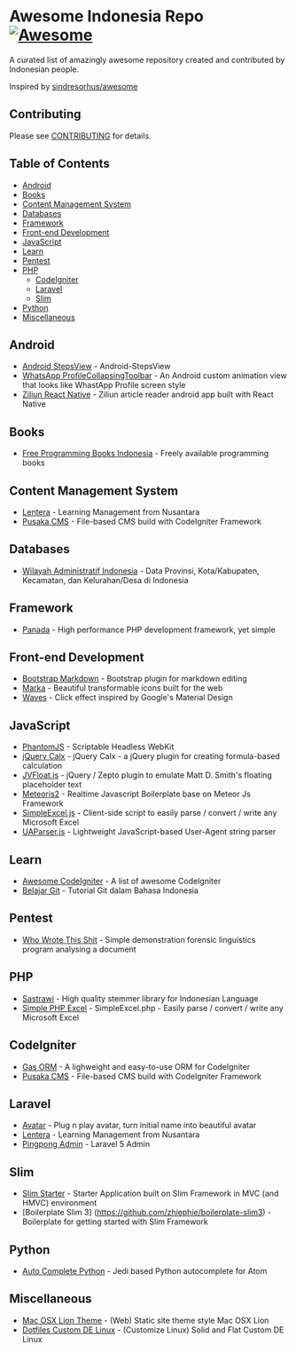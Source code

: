 Awesome Indonesia Repo [![Awesome](https://cdn.rawgit.com/sindresorhus/awesome/d7305f38d29fed78fa85652e3a63e154dd8e8829/media/badge.svg)](https://github.com/sindresorhus/awesome)
===============

A curated list of amazingly awesome repository created and contributed by Indonesian people.

Inspired by [sindresorhus/awesome](https://github.com/sindresorhus/awesome)

## Contributing
Please see [CONTRIBUTING](CONTRIBUTING.md) for details.

## Table of Contents

- [Android](#android)
- [Books](#books)
- [Content Management System](#content-management-system)
- [Databases](#databases)
- [Framework](#framework)
- [Front-end Development](#front-end-development)
- [JavaScript](#javascript)
- [Learn](#learn)
- [Pentest](#pentest)
- [PHP](#php)
	- [CodeIgniter](#codeigniter)
	- [Laravel](#laravel)
	- [Slim](#slim)
- [Python](#python)
- [Miscellaneous](#miscellaneous)

## Android
- [Android StepsView](https://github.com/anton46/Android-StepsView) - Android-StepsView
- [WhatsApp ProfileCollapsingToolbar](https://github.com/anton46/WhatsApp-ProfileCollapsingToolbar) - An Android custom animation view that looks like WhastApp Profile screen style
- [Ziliun React Native](https://github.com/sonnylazuardi/ziliun-react-native) - Ziliun article reader android app built with React Native


## Books
- [Free Programming Books Indonesia](https://github.com/vhf/free-programming-books/blob/master/free-programming-books-id.md) - Freely available programming books

## Content Management System
- [Lentera](https://github.com/laravel-indonesia/lentera) - Learning Management from Nusantara
- [Pusaka CMS](https://github.com/codepolitan-lab/pusakacms) - File-based CMS build with CodeIgniter Framework

## Databases
- [Wilayah Administratif Indonesia](https://github.com/edwardsamuel/Wilayah-Administratif-Indonesia) - Data Provinsi, Kota/Kabupaten, Kecamatan, dan Kelurahan/Desa di Indonesia
 
## Framework
- [Panada](https://github.com/panada/Panada) - High performance PHP development framework, yet simple

## Front-end Development
- [Bootstrap Markdown](https://github.com/toopay/bootstrap-markdown) - Bootstrap plugin for markdown editing
- [Marka](https://github.com/fians/marka) - Beautiful transformable icons built for the web
- [Waves](https://github.com/fians/Waves) - Click effect inspired by Google's Material Design

## JavaScript
- [PhantomJS](https://github.com/ariya/phantomjs) - Scriptable Headless WebKit
- [jQuery Calx](https://github.com/xsanisty/jquery-calx) - jQuery Calx - a jQuery plugin for creating formula-based calculation
- [JVFloat.js](https://github.com/maman/JVFloat.js) - jQuery / Zepto plugin to emulate Matt D. Smith's floating placeholder text
- [Meteoris2](https://github.com/radiegtya/meteoris2) - Realtime Javascript Boilerplate base on Meteor Js Framework
- [SimpleExcel.js](https://github.com/faisalman/simple-excel-js) - Client-side script to easily parse / convert / write any Microsoft Excel
- [UAParser.js](https://github.com/faisalman/ua-parser-js) - Lightweight JavaScript-based User-Agent string parser

## Learn
- [Awesome CodeIgniter](https://github.com/codeigniter-id/awesome-codeigniter) - A list of awesome CodeIgniter
- [Belajar Git](https://github.com/endymuhardin/belajarGit) - Tutorial Git dalam Bahasa Indonesia

## Pentest
- [Who Wrote This Shit](https://github.com/geovedi/who-wrote-this-shit) - Simple demonstration forensic linguistics program analysing a document

## PHP
- [Sastrawi](https://github.com/sastrawi/sastrawi) - High quality stemmer library for Indonesian Language
- [Simple PHP Excel](https://github.com/faisalman/simple-excel-php) - SimpleExcel.php - Easily parse / convert / write any Microsoft Excel

## CodeIgniter
- [Gas ORM](https://github.com/toopay/gas-orm) - A lighweight and easy-to-use ORM for CodeIgniter
- [Pusaka CMS](https://github.com/codepolitan-lab/pusakacms) - File-based CMS build with CodeIgniter Framework

## Laravel
- [Avatar](https://github.com/laravolt/avatar) - Plug n play avatar, turn initial name into beautiful avatar
- [Lentera](https://github.com/laravel-indonesia/lentera) - Learning Management from Nusantara
- [Pingpong Admin](https://github.com/pingpong-labs/admin) - Laravel 5 Admin

## Slim
- [Slim Starter](https://github.com/xsanisty/SlimStarter) - Starter Application built on Slim Framework in MVC (and HMVC) environment
- [Boilerplate Slim 3] (https://github.com/zhiephie/boilerplate-slim3) - Boilerplate for getting started with Slim Framework

## Python
- [Auto Complete Python](https://github.com/sadovnychyi/autocomplete-python) - Jedi based Python autocomplete for Atom

## Miscellaneous
- [Mac OSX Lion Theme](https://github.com/SunDi3yansyah/mac-osx-lion-theme) - (Web) Static site theme style Mac OSX Lion
- [Dotfiles Custom DE Linux](https://github.com/riefachan/dotfiles) - (Customize Linux) Solid and Flat Custom DE Linux
